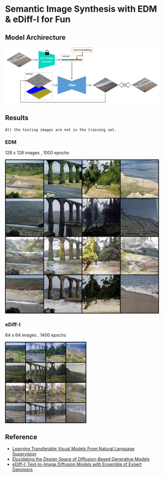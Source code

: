 # Semantic Image Synthesis with EDM & eDiff-I for Fun

## Model Archirecture

![model_arch](visual/model_arch.png)

## Results

``` text
All the testing images are not in the training set.
```

### EDM

128 x 128 images , 1000 epochs

![EDM](visual/EDM_128/EDM_128_Epoch970.png)

### eDiff-I

64 x 64 images , 1400 epochs

![eDiff-I](visual/eDiff-i_L2_64[3]/eDiff-i_L2_64[3]_Epoch25.png)

## Reference

- [Learning Transferable Visual Models From Natural Language Supervision](https://arxiv.org/abs/2103.00020)
- [Elucidating the Design Space of Diffusion-Based Generative Models](https://arxiv.org/abs/2206.00364)
- [eDiff-I: Text-to-Image Diffusion Models with Ensemble of Expert Denoisers](https://arxiv.org/abs/2211.01324)
